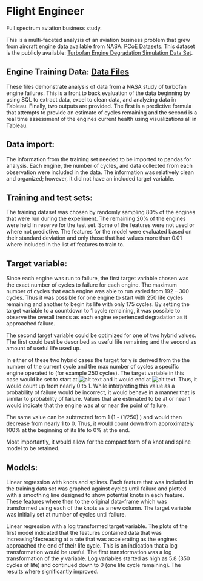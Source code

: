 # Flight Engineer
Full spectrum aviation business study.

This is a multi-faceted analysis of an aviation business problem that grew from aircraft engine data available from NASA. [PCoE Datasets](https://ti.arc.nasa.gov/tech/dash/groups/pcoe/prognostic-data-repository/). This dataset is the publicly available: [Turbofan Engine Degradation Simulation Data Set](https://ti.arc.nasa.gov/tech/dash/groups/pcoe/prognostic-data-repository/publications/#turbofan).

## Engine Training Data: [Data Files](https://github.com/fischtank44/Engine_training_data/tree/master/Data_Files)

These files demonstrate analysis of data from a NASA study of turbofan engine failures. This is a front to back evaluation of the data beginning by using SQL to extract data, excel to clean data, and analyzing data in Tableau. Finally, two outputs are provided. The first is a predictive formula that attempts to provide an estimate of cycles remaining and the second is a real time assessment of the engines current health using visualizations all in Tableau.


## Data import:

The information from the training set needed to be imported to pandas for analysis. Each engine, the number of cycles, and data collected from each observation were included in the data. The information was relatively clean and organized; however, it did not have an included target variable.


## Training and test sets:

The training dataset was chosen by randomly sampling 80% of the engines that were run during the experiment. The remaining 20% of the engines were held in reserve for the test set. Some of the features were not used or where not predictive. The features for the model were evaluated based on their standard deviation and only those that had values more than  0.01 where included in the list of features to train to.   


## Target variable:

Since each engine was run to failure, the first target variable chosen was the exact number of cycles to failure for each engine. The maximum number of cycles that each engine was able to run varied from 192 – 300 cycles. Thus it was possible for one engine to start with 250 life cycles remaining and another to begin its life with only 175 cycles. By setting the target variable to a countdown to 1 cycle remaining, it was possible to observe the overall trends as each engine experienced degradation as it approached failure.

The second target variable could be optimized for one of two hybrid values. The first could best be described as useful life remaining and the second as amount of useful life used up.

In either of these two hybrid cases the target for y is derived from the the number of the current cycle and the max number of cycles a specific engine operated to (for example 250 cycles). The target variable in this case would be set to start at ![alt text](http://www.codecogs.com/gif.latex?1-\frac{1}{250} ) and it would end at ![alt text](http://www.codecogs.com/gif.latex?\frac{250}{250} ). Thus, it would count up from nearly 0 to 1. While interpreting this value as a probability of failure would be incorrect, it would behave in a manner that is similar to probability of failure. Values that are estimated to be at or near 1 would indicate that the engine was at or near the point of failure.

The same value can be subtracted from 1 (1 - (1/250) ) and would then decrease from nearly 1 to 0. Thus, it would count down from approximately 100% at the beginning of its life to 0% at the end.

Most importantly, it would allow for the compact form of a knot and spline model to be retained.



## Models:
Linear regression with knots and splines.
Each feature that was included in the training data set was graphed against cycles until failure and plotted with a smoothing line designed to show potential knots in each feature. These features where then to the original data-frame which was transformed using each of the knots as a new column.  The target variable was initially set at number of cycles until failure.

Linear regression with a log transformed target variable.
The plots of the first model indicated that the features contained data that was increasing/decreasing at a rate that was accelerating as the engines approached the end of their life cycle.  This is an indication that a log transformation would be useful. The first transformation was a log transformation of the y variable. Log variables started as high as 5.8 (350 cycles of life) and continued down to 0 (one life cycle remaining). The results where significantly improved.   
